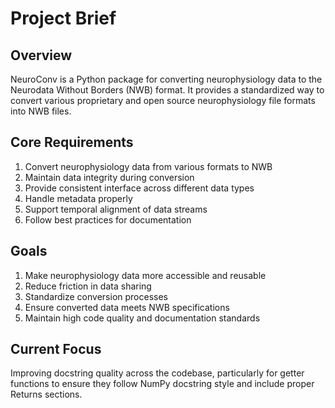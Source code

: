 # Project Brief

## Overview
NeuroConv is a Python package for converting neurophysiology data to the Neurodata Without Borders (NWB) format. It provides a standardized way to convert various proprietary and open source neurophysiology file formats into NWB files.

## Core Requirements
1. Convert neurophysiology data from various formats to NWB
2. Maintain data integrity during conversion
3. Provide consistent interface across different data types
4. Handle metadata properly
5. Support temporal alignment of data streams
6. Follow best practices for documentation

## Goals
1. Make neurophysiology data more accessible and reusable
2. Reduce friction in data sharing
3. Standardize conversion processes
4. Ensure converted data meets NWB specifications
5. Maintain high code quality and documentation standards

## Current Focus
Improving docstring quality across the codebase, particularly for getter functions to ensure they follow NumPy docstring style and include proper Returns sections.
